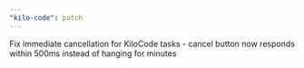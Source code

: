 ```yaml
---
"kilo-code": patch
---
```


Fix immediate cancellation for KiloCode tasks - cancel button now responds within 500ms instead of hanging for minutes
